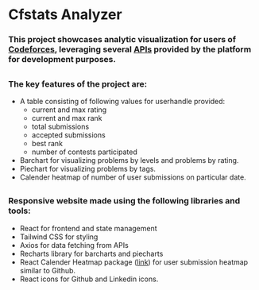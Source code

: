 # Cfstats Analyzer 

###  This project showcases analytic visualization for users of [Codeforces](https://codeforces.com/), leveraging several [APIs](https://codeforces.com/apiHelp) provided by the platform for development purposes.
##
### The key features of the project are:
 -  A table consisting of following values for userhandle provided:
	-  current and max rating 
	-  current and max rank
	- total submissions 
	- accepted submissions
	- best rank
	- number of contests participated
 - Barchart for visualizing problems by levels and problems by rating.
 - Piechart for visualizing problems by tags.
 - Calender heatmap of number of user submissions on particular date.
##
### Responsive website made using the following libraries and tools:
- React for frontend and state management
- Tailwind CSS for styling
- Axios for data fetching from APIs
- Recharts library for barcharts and piecharts
- React Calender Heatmap package ([link](https://www.npmjs.com/package/react-calendar-heatmap)) for user submission heatmap similar to Github. 
- React icons for Github and Linkedin icons.